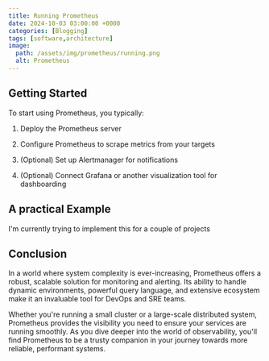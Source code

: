 ```yaml
---
title: Running Prometheus
date: 2024-10-03 03:00:00 +0000
categories: [Blogging]
tags: [software,architecture]
image:
  path: /assets/img/prometheus/running.png
  alt: Prometheus
---
```


## Getting Started

To start using Prometheus, you typically:

1. Deploy the Prometheus server

2. Configure Prometheus to scrape metrics from your targets

3. (Optional) Set up Alertmanager for notifications

4. (Optional) Connect Grafana or another visualization tool for dashboarding


## A practical Example

I'm currently trying to implement this for a couple of projects


## Conclusion

In a world where system complexity is ever-increasing, Prometheus offers a robust, scalable solution for monitoring and alerting. Its ability to handle dynamic environments, powerful query language, and extensive ecosystem make it an invaluable tool for DevOps and SRE teams.

Whether you're running a small cluster or a large-scale distributed system, Prometheus provides the visibility you need to ensure your services are running smoothly. As you dive deeper into the world of observability, you'll find Prometheus to be a trusty companion in your journey towards more reliable, performant systems.

